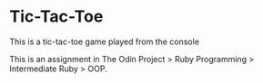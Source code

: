 # Tic-Tac-Toe

This is a tic-tac-toe game played from the console

This is an assignment in The Odin Project > Ruby Programming > Intermediate Ruby > OOP.
